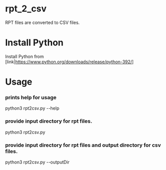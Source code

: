 # rpt_2_csv
RPT files are converted to CSV files.


# Install Python
Install Python from [link|https://www.python.org/downloads/release/python-392/]

# Usage

### prints help for usage
python3 rpt2csv.py --help


### provide input directory for rpt files.
python3 rpt2csv.py <Absolute Directory Path for rpt files>


### provide input directory for rpt files and output directory for csv files.
python3 rpt2csv.py <Absolute Directory Path for input rpt files> --outputDir <Absolute Directory Path for csv files>
